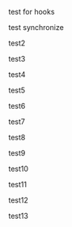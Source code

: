 test for hooks

test synchronize

test2

test3

test4

test5

test6

test7

test8

test9

test10

test11

test12

test13

